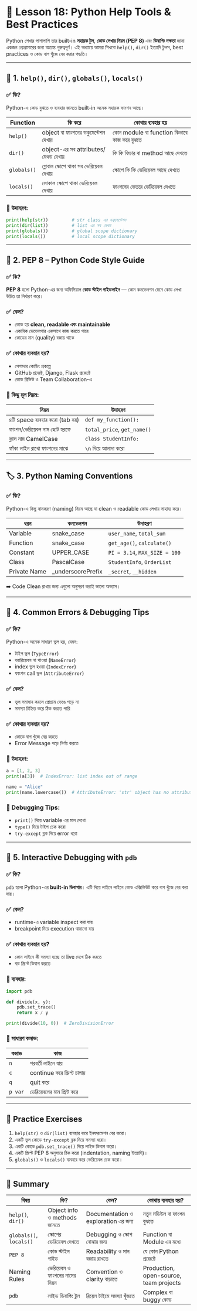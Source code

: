 
# 📘 Lesson 18: Python Help Tools & Best Practices

Python শেখার পাশাপাশি তার built-in **সহায়ক টুল**, **কোড লেখার নিয়ম (PEP 8)** এবং **ডিবাগিং দক্ষতা** জানা একজন প্রোগ্রামারের জন্য অত্যন্ত গুরুত্বপূর্ণ। এই অধ্যায়ে আমরা শিখবো `help()`, `dir()` ইত্যাদি টুলস, best practices ও কোড বাগ খুঁজে বের করার পদ্ধতি।

---

## 🧰 1. `help()`, `dir()`, `globals()`, `locals()`

### ✅ কি?

Python-এ কোড বুঝতে ও ব্যবহার জানতে built-in অনেক সহায়ক ফাংশন আছে।

| Function    | কি করে                                 | কোথায় ব্যবহার হয়                            |
| ----------- | -------------------------------------- | ------------------------------------------- |
| `help()`    | object বা ফাংশনের ডকুমেন্টেশন দেখায়    | কোন module বা function কিভাবে কাজ করে বুঝতে |
| `dir()`     | object-এর সব attributes/মেথড দেখায়     | কি কি ফিচার বা method আছে দেখতে             |
| `globals()` | গ্লোবাল স্কোপে থাকা সব ভেরিয়েবল দেখায় | স্কোপে কি কি ভেরিয়েবল আছে দেখতে            |
| `locals()`  | লোকাল স্কোপে থাকা ভেরিয়েবল দেখায়      | ফাংশনের ভেতরে ভেরিয়েবল দেখতে               |

### 🧪 উদাহরণ:

```python
print(help(str))         # str class এর ডকুমেন্টেশন
print(dir(list))         # list এর সব মেথড
print(globals())         # global scope dictionary
print(locals())          # local scope dictionary
```

---

## 📏 2. PEP 8 – Python Code Style Guide

### ✅ কি?

**PEP 8** হলো Python-এর জন্য অফিসিয়াল **কোড স্টাইল গাইডলাইন** — কোন কনভেনশন মেনে কোড লেখা উচিত তা নির্ধারণ করে।

### ✅ কেন?

* কোড হয় **clean, readable এবং maintainable**
* একাধিক ডেভেলপার একসাথে কাজ করতে পারে
* কোডের মান (quality) বজায় থাকে

### ✅ কোথায় ব্যবহার হয়?

* পেশাদার কোডিং প্রকল্পে
* GitHub প্রজেক্ট, Django, Flask প্রজেক্টে
* কোড রিভিউ ও Team Collaboration-এ

### 🔹 কিছু মূল নিয়ম:

| নিয়ম                           | উদাহরণ                      |
| ------------------------------ | --------------------------- |
| ৪টি space ব্যবহার করো (tab নয়) | `def my_function():`        |
| ফাংশন/ভেরিয়েবল নাম ছোট হরফে   | `total_price`, `get_name()` |
| ক্লাস নাম CamelCase            | `class StudentInfo:`        |
| ফাঁকা লাইন রাখো ফাংশনের মাঝে   | `\n` দিয়ে আলাদা করো         |

---

## 🏷 3. Python Naming Conventions

### ✅ কি?

Python-এ কিছু নামকরণ (naming) নিয়ম আছে যা clean ও readable কোড লেখায় সাহায্য করে।

| ধরন          | কনভেনশন            | উদাহরণ                        |
| ------------ | ------------------ | ----------------------------- |
| Variable     | snake\_case        | `user_name`, `total_sum`      |
| Function     | snake\_case        | `get_age()`, `calculate()`    |
| Constant     | UPPER\_CASE        | `PI = 3.14`, `MAX_SIZE = 100` |
| Class        | PascalCase         | `StudentInfo`, `OrderList`    |
| Private Name | \_underscorePrefix | `_secret`, `__hidden`         |

➡️ Code Clean রাখার জন্য এগুলো অনুসরণ করাই ভালো অভ্যাস।

---

## 🐞 4. Common Errors & Debugging Tips

### ✅ কি?

Python-এ অনেক সাধারণ ভুল হয়, যেমন:

* টাইপ ভুল (`TypeError`)
* ভ্যারিয়েবল না পাওয়া (`NameError`)
* index ভুল হওয়া (`IndexError`)
* ফাংশন call ভুল (`AttributeError`)

### ✅ কেন?

* ভুল সমাধান করলে প্রোগ্রাম ভেঙে পড়ে না
* সমস্যা চিহ্নিত করে ঠিক করতে পারি

### ✅ কোথায় ব্যবহার হয়?

* কোডে বাগ খুঁজে বের করতে
* Error Message পড়ে নির্ণয় করতে

### 🧪 উদাহরণ:

```python
a = [1, 2, 3]
print(a[3])  # IndexError: list index out of range

name = "Alice"
print(name.lowercase())  # AttributeError: 'str' object has no attribute 'lowercase'
```

### 🧩 Debugging Tips:

* `print()` দিয়ে variable এর মান দেখো
* `type()` দিয়ে টাইপ চেক করো
* `try-except` ব্লক দিয়ে error ধরো

---

## 🧠 5. Interactive Debugging with `pdb`

### ✅ কি?

`pdb` হলো Python-এর **built-in ডিবাগার**। এটি দিয়ে লাইনে লাইনে কোড এক্সিকিউট করে বাগ খুঁজে বের করা যায়।

### ✅ কেন?

* runtime-এ variable inspect করা যায়
* breakpoint দিয়ে execution থামানো যায়

### ✅ কোথায় ব্যবহার হয়?

* কোন লাইনে কী সমস্যা হচ্ছে তা live দেখে ঠিক করতে
* বড় স্ক্রিপ্ট ডিবাগ করতে

### 🧪 ব্যবহার:

```python
import pdb

def divide(x, y):
    pdb.set_trace()
    return x / y

print(divide(10, 0))  # ZeroDivisionError
```

### 🔹 সাধারণ কমান্ড:

| কমান্ড  | কাজ                          |
| ------- | ---------------------------- |
| `n`     | পরবর্তী লাইনে যায়            |
| `c`     | continue করে স্ক্রিপ্ট চালায় |
| `q`     | quit করে                     |
| `p var` | ভেরিয়েবলের মান প্রিন্ট করে  |

---

## 🧪 Practice Exercises

1. `help(str)` ও `dir(list)` ব্যবহার করে ইনফরমেশন বের করো।
2. একটি ভুল কোডে `try-except` ব্লক দিয়ে সমস্যা ধরো।
3. একটি কোডে `pdb.set_trace()` দিয়ে লাইভ ডিবাগ করো।
4. একটি স্ক্রিপ্ট PEP 8 অনুসারে ঠিক করো (indentation, naming ইত্যাদি)।
5. `globals()` ও `locals()` ব্যবহার করে ভেরিয়েবল চেক করো।

---

## 🧠 Summary

| বিষয়                    | কি?                            | কেন?                                | কোথায় ব্যবহার হয়?                      |
| ----------------------- | ------------------------------ | ----------------------------------- | -------------------------------------- |
| `help()`, `dir()`       | Object info ও methods জানতে    | Documentation ও exploration এর জন্য | নতুন মডিউল বা ফাংশন বুঝতে              |
| `globals()`, `locals()` | স্কোপের ভেরিয়েবল দেখতে        | Debugging ও স্কোপ বোঝার জন্য        | Function বা Module এর মধ্যে            |
| `PEP 8`                 | কোড স্টাইল গাইড                | Readability ও মান বজায় রাখতে        | যে কোন Python প্রজেক্টে                |
| Naming Rules            | ভেরিয়েবল ও ফাংশনের নামের নিয়ম | Convention ও clarity বাড়াতে         | Production, open-source, team projects |
| `pdb`                   | লাইভ ডিবাগিং টুল               | রিয়েল টাইমে সমস্যা খুঁজতে           | Complex বা buggy কোড                   |
